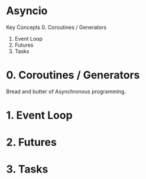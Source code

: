 # Asyncio

Key Concepts
0. Coroutines / Generators
1. Event Loop
2. Futures
3. Tasks


# 0. Coroutines / Generators
Bread and butter of Asynchronous programming.





# 1. Event Loop


# 2. Futures


# 3. Tasks
